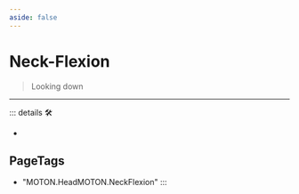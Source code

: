 ```yaml
---
aside: false
---
```

# Neck-Flexion

> Looking down

---

<!-- =================================================== -->
<!-- =================================================== -->
<!-- =================================================== -->
<!-- =================================================== -->
<!-- =================================================== -->
::: details 🛠

-

<h2>PageTags</h2>

- "MOTON.HeadMOTON.NeckFlexion"
:::

